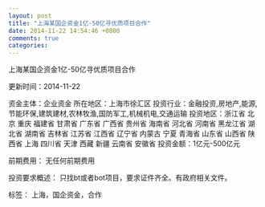 ```yaml
---
layout: post
title: "上海某国企资金1亿-50亿寻优质项目合作"
date: 2014-11-22 14:54:46 +0800
comments: true
categories: 
---
```

上海某国企资金1亿-50亿寻优质项目合作



更新时间：2014-11-22

资金主体：企业资金
所在地区：上海市徐汇区
投资行业：金融投资,房地产,能源,节能环保,建筑建材,农林牧渔,国防军工,机械机电,交通运输
投资地区：浙江省 北京 重庆 福建省 甘肃省 广东省 广西省 贵州省 海南省 河北省 河南省 黑龙江省 湖北省 湖南省 吉林省 江苏省 江西省 辽宁省 内蒙古 宁夏 青海省 山东省 山西省 陕西省 上海 四川省 天津 西藏 新疆 云南省 安徽省
投资金额：1亿元-500亿元

前期费用：
无任何前期费用

投资要求概述：
只找bt或者bot项目，要求证件齐全。有政府相关文件。

标签：
上海，国企资金，合作

